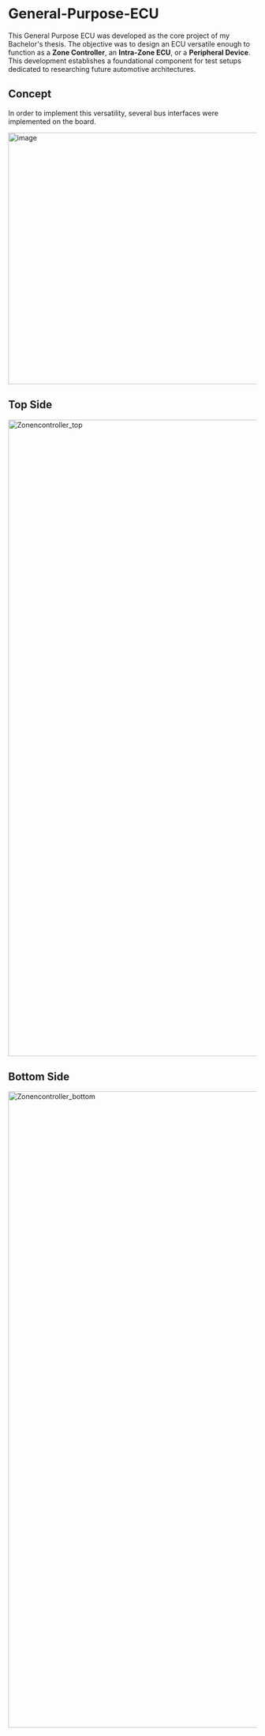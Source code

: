 # General-Purpose-ECU
This General Purpose ECU was developed as the core project of my Bachelor's thesis. The objective was to design an ECU versatile enough to function as a **Zone Controller**, 
an **Intra-Zone ECU**, or a **Peripheral Device**. This development establishes a foundational component for test setups dedicated to researching future automotive architectures.

## Concept
In order to implement this versatility, several bus interfaces were implemented on the board.

<img width="1082" height="510" alt="image" src="https://github.com/user-attachments/assets/993adcf4-a051-437a-9e97-c5f93d3d194d" />

## Top Side
<img width="1617" height="1290" alt="Zonencontroller_top" src="https://github.com/user-attachments/assets/c49b0c69-b095-4769-b0bf-47429808f542" />

## Bottom Side
<img width="1622" height="1290" alt="Zonencontroller_bottom" src="https://github.com/user-attachments/assets/7d8427a3-c168-4bc5-bf69-9f481a3d363a" />

